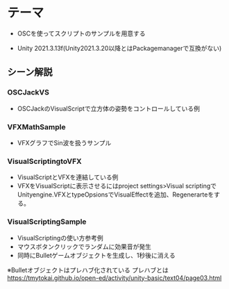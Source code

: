 # テーマ
- OSCを使ってスクリプトのサンプルを用意する

- Unity 2021.3.13f(Unity2021.3.20以降とはPackagemanagerで互換がない)

## シーン解説
### OSCJackVS
- OSCJackのVisualScriptで立方体の姿勢をコントロールしている例

### VFXMathSample
- VFXグラフでSin波を扱うサンプル

### VisualScriptingtoVFX
- VisualScriptとVFXを連結している例
- VFXをVisualScriptに表示させるにはproject settings>Visual scriptingでUnityengine.VFXとtypeOpsionsでVisualEffectを追加、Regenerarteをする。

### VisualScriptingSample
- VisualScriptingの使い方参考例
- マウスボタンクリックでランダムに効果音が発生
- 同時にBulletゲームオブジェクトを生成し、1秒後に消える


※Bulletオブジェクトはプレハブ化されている
プレハブとは
https://tmytokai.github.io/open-ed/activity/unity-basic/text04/page03.html